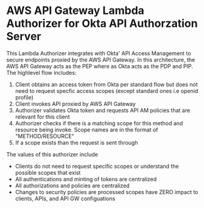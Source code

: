 # AWS API Gateway Lambda Authorizer for Okta API Authorzation Server

This Lambda Authorizer integrates with Okta' API Access Management to secure endpoints proxied by the AWS API Gateway.  In this architecture, the AWS API Gateway acts as the PEP where as Okta acts as the PDP and PIP.  The highlevel flow includes:

1. Client obtains an access token from Okta per standard flow but does not need to request specfic access scopes (except standard ones i.e openid profile)
2. Client invokes API proxied by AWS API Gateway 
3. Authorizer validates Okta token and requests API AM policies that are relevant for this client
4. Authorizer checks if there is a matching scope for this method and resource being invoke.  Scope names are in the format of "METHOD/RESOURCE"
5. If a scope exists than the request is sent through

The values of this authorizer include

- Clients do not need to request specific scopes or understand the possible scopes that exist
- All authentications and minting of tokens are centralized
- All authorizations and policies are centralized
- Changes to security policies are processed scopes have ZERO impact to clients, APIs, and API GW configuations 

